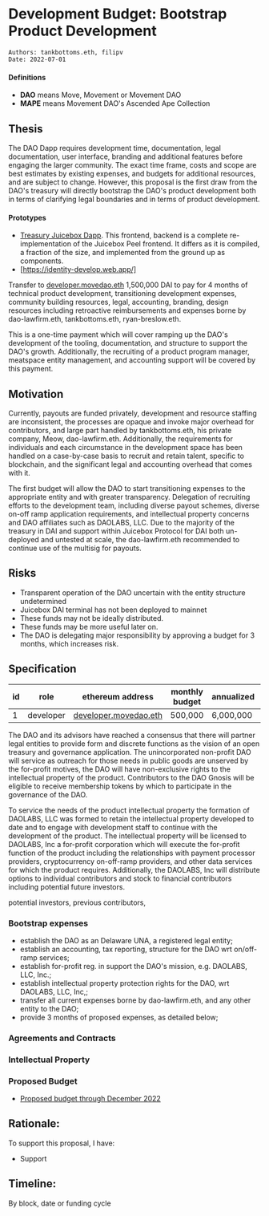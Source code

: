 # Development Budget: Bootstrap Product Development

```
Authors: tankbottoms.eth, filipv
Date: 2022-07-01
```

#### Definitions

-   **DAO** means Move, Movement or Movement DAO
-   **MAPE** means Movement DAO's Ascended Ape Collection

## Thesis

The DAO Dapp requires development time, documentation, legal documentation, user interface, branding and additional features before engaging the larger community. The exact time frame, costs and scope are best estimates by existing expenses, and budgets for additional resources, and are subject to change. However, this proposal is the first draw from the DAO's treasury will directly bootstrap the DAO's product development both in terms of clarifying legal boundaries and in terms of product development.

#### Prototypes

-   [Treasury Juicebox Dapp](https://juicebox.wtf/). This frontend, backend is a complete re-implementation of the Juicebox Peel frontend. It differs as it is compiled, a fraction of the size, and implemented from the ground up as components.
-   [https://identity-develop.web.app/]

Transfer to [developer.movedao.eth](0x2187e6a7c765777d50213346F0Fe519fCA706fbD) 1,500,000 DAI to pay for 4 months of technical product development, transitioning development expenses, community building resources, legal, accounting, branding, design resources including retroactive reimbursements and expenses borne by dao-lawfirm.eth, tankbottoms.eth, ryan-breslow.eth.

This is a one-time payment which will cover ramping up the DAO's development of the tooling, documentation, and structure to support the DAO's growth. Additionally, the recruiting of a product program manager, meatspace entity management, and accounting support will be covered by this payment.

## Motivation

Currently, payouts are funded privately, development and resource staffing are inconsistent, the processes are opaque and invoke major overhead for contributors, and large part handled by tankbottoms.eth, his private company, Meow, dao-lawfirm.eth. Additionally, the requirements for individuals and each circumstance in the development space has been handled on a case-by-case basis to recruit and retain talent, specific to blockchain, and the significant legal and accounting overhead that comes with it.

The first budget will allow the DAO to start transitioning expenses to the appropriate entity and with greater transparency. Delegation of recruiting efforts to the development team, including diverse payout schemes, diverse on-off ramp application requirements, and intellectual property concerns and DAO affiliates such as DAOLABS, LLC. Due to the majority of the treasury in DAI and support within Juicebox Protocol for DAI both un-deployed and untested at scale, the dao-lawfirm.eth recommended to continue use of the multisig for payouts.

## Risks

-   Transparent operation of the DAO uncertain with the entity structure undetermined
-   Juicebox DAI terminal has not been deployed to mainnet
-   These funds may not be ideally distributed.
-   These funds may be more useful later on.
-   The DAO is delegating major responsibility by approving a budget for 3 months, which increases risk.

## Specification

| id  | role      | ethereum address                                                    | monthly budget | annualized | governance tokens | notes |
| --- | --------- | ------------------------------------------------------------------- | -------------- | ---------- | ----------------- | ----- |
| 1   | developer | [developer.movedao.eth](0x2187e6a7c765777d50213346F0Fe519fCA706fbD) | 500,000        | 6,000,000  | 0                 |       |

The DAO and its advisors have reached a consensus that there will partner legal entities to provide form and discrete functions as the vision of an open treasury and governance application. The unincorporated non-profit DAO will service as outreach for those needs in public goods are unserved by the for-profit motives, the DAO will have non-exclusive rights to the intellectual property of the product. Contributors to the DAO Gnosis will be eligible to receive membership tokens by which to participate in the governance of the DAO.

To service the needs of the product intellectual property the formation of DAOLABS, LLC was formed to retain the intellectual property developed to date and to engage with development staff to continue with the development of the product. The intellectual property will be licensed to DAOLABS, Inc a for-profit corporation which will execute the for-profit function of the product including the relationships with payment processor providers, cryptocurrency on-off-ramp providers, and other data services for which the product requires. Additionally, the DAOLABS, Inc will distribute options to individual contributors and stock to financial contributors including potential future investors.

potential investors, previous contributors,

### Bootstrap expenses

-   establish the DAO as an Delaware UNA, a registered legal entity;
-   establish an accounting, tax reporting, structure for the DAO wrt on/off-ramp services;
-   establish for-profit reg. in support the DAO's mission, e.g. DAOLABS, LLC, Inc.;
-   establish intellectual property protection rights for the DAO, wrt DAOLABS, LLC, Inc,;
-   transfer all current expenses borne by dao-lawfirm.eth, and any other entity to the DAO;
-   provide 3 months of proposed expenses, as detailed below;

### Agreements and Contracts

### Intellectual Property

### Proposed Budget

-   [Proposed budget through December 2022](./10.%20movement-proposal-budget.pdf)

## Rationale:

To support this proposal, I have:

-   Support

## Timeline:

By block, date or funding cycle
